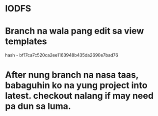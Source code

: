 # IODFS

# Branch na wala pang edit sa view templates
 hash - bf17ca7c520ca2ee1163948b435da2690e7bad76 
 
 # After nung branch na nasa taas, babaguhin ko na yung project into latest. checkout nalang if may need pa dun sa luma.
 

